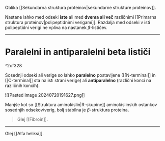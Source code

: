 Oblika [[Sekundarna struktura proteinov|sekundarne strukture proteinov]]. 

Nastane lahko med odseki **iste** ali med **dvema ali več** različnimi [[Primarna struktura proteinov|polipeptidnimi verigami]]. Razdalja med odseki v isti polipeptidni verigi ne vpliva na nastanek $\beta$-lističev.

---

# Paralelni in antiparalelni beta lističi

^2cf328

Sosednji odseki ali verige so lahko **paralelno** postavljene ([[N-terminal]] in [[C-terminal]] sta na isti strani verige) ali **antiparalelno** (različni konci na različnih koncih).

![[Pasted image 20240720191627.png]]

Manjše kot so [[Struktura aminokislin|R-skupine]] aminokislinskih ostankov sosednjih odsekov/verig, bolj stabilna je $\beta$-struktura proteina.

>Glej [[Fibroin]].

---

Glej [[Alfa heliksi]].